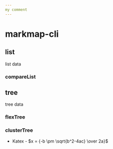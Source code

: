 ```yaml
---
my comment
---
```


# markmap-cli
## list
list data

### compareList

## tree
tree data

### flexTree

### clusterTree

- Katex - $x = {-b \pm \sqrt{b^2-4ac} \over 2a}$


